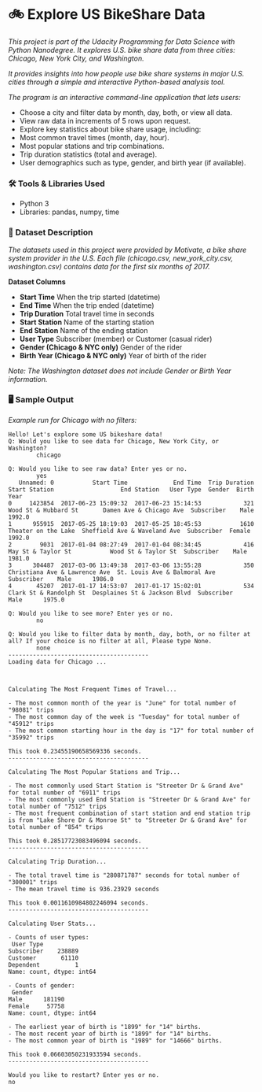 # 🚲 Explore US BikeShare Data

_This project is part of the Udacity Programming for Data Science with Python Nanodegree.
It explores U.S. bike share data from three cities: Chicago, New York City, and Washington._

_It provides insights into how people use bike share systems in major U.S. cities 
through a simple and interactive Python-based analysis tool._

_The program is an interactive command-line application that lets users:_
- Choose a city and filter data by month, day, both, or view all data.
- View raw data in increments of 5 rows upon request.
- Explore key statistics about bike share usage, including:
- Most common travel times (month, day, hour).
- Most popular stations and trip combinations.
- Trip duration statistics (total and average).
- User demographics such as type, gender, and birth year (if available).

### 🛠️ Tools & Libraries Used

- Python 3
- Libraries: pandas, numpy, time

### 📑 Dataset Description

_The datasets used in this project were provided by Motivate, a bike share system provider in the U.S.
Each file (chicago.csv, new_york_city.csv, washington.csv) contains data for the first six months of 2017._

**Dataset Columns**

- **Start Time**	When the trip started (datetime)
- **End Time**	When the trip ended (datetime)
- **Trip Duration**	Total travel time in seconds
- **Start Station**	Name of the starting station
- **End Station**	Name of the ending station
- **User Type**	Subscriber (member) or Customer (casual rider)
- **Gender (Chicago & NYC only)**	Gender of the rider
- **Birth Year (Chicago & NYC only)**	Year of birth of the rider

_Note: The Washington dataset does not include Gender or Birth Year information._

### 🖥️ Sample Output

_Example run for Chicago with no filters:_

```
Hello! Let's explore some US bikeshare data!
Q: Would you like to see data for Chicago, New York City, or Washington?
        chicago

Q: Would you like to see raw data? Enter yes or no.
        yes
   Unnamed: 0           Start Time             End Time  Trip Duration                  Start Station                   End Station   User Type  Gender  Birth Year
0     1423854  2017-06-23 15:09:32  2017-06-23 15:14:53            321           Wood St & Hubbard St       Damen Ave & Chicago Ave  Subscriber    Male      1992.0
1      955915  2017-05-25 18:19:03  2017-05-25 18:45:53           1610            Theater on the Lake  Sheffield Ave & Waveland Ave  Subscriber  Female      1992.0
2        9031  2017-01-04 08:27:49  2017-01-04 08:34:45            416             May St & Taylor St           Wood St & Taylor St  Subscriber    Male      1981.0
3      304487  2017-03-06 13:49:38  2017-03-06 13:55:28            350  Christiana Ave & Lawrence Ave  St. Louis Ave & Balmoral Ave  Subscriber    Male      1986.0
4       45207  2017-01-17 14:53:07  2017-01-17 15:02:01            534         Clark St & Randolph St  Desplaines St & Jackson Blvd  Subscriber    Male      1975.0

Q: Would you like to see more? Enter yes or no.
        no

Q: Would you like to filter data by month, day, both, or no filter at all? If your choice is no filter at all, Please type None.
        none
----------------------------------------
Loading data for Chicago ...



Calculating The Most Frequent Times of Travel...

- The most common month of the year is "June" for total number of "98081" trips
- The most common day of the week is "Tuesday" for total number of "45912" trips
- The most common starting hour in the day is "17" for total number of "35992" trips

This took 0.23455190658569336 seconds.
----------------------------------------

Calculating The Most Popular Stations and Trip...

- The most commonly used Start Station is "Streeter Dr & Grand Ave" for total number of "6911" trips
- The most commonly used End Station is "Streeter Dr & Grand Ave" for total number of "7512" trips
- The most frequent combination of start station and end station trip is from "Lake Shore Dr & Monroe St" to "Streeter Dr & Grand Ave" for total number of "854" trips

This took 0.28517723083496094 seconds.
----------------------------------------

Calculating Trip Duration...

- The total travel time is "280871787" seconds for total number of "300001" trips
- The mean travel time is 936.23929 seconds

This took 0.0011610984802246094 seconds.
----------------------------------------

Calculating User Stats...

- Counts of user types:
 User Type
Subscriber    238889
Customer       61110
Dependent          1
Name: count, dtype: int64

- Counts of gender:
 Gender
Male      181190
Female     57758
Name: count, dtype: int64

- The earliest year of birth is "1899" for "14" births.
- The most recent year of birth is "1899" for "14" births.
- The most common year of birth is "1989" for "14666" births.

This took 0.06603050231933594 seconds.
----------------------------------------

Would you like to restart? Enter yes or no.
no



